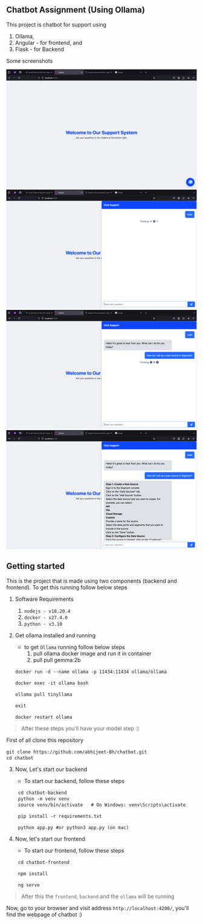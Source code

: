 ## Chatbot Assignment (Using Ollama)

This project is chatbot for support using 
1. Ollama, 
2. Angular - for frontend, and 
3. Flask - for Backend

Some screenshots

![image](assets/SS1.png)
![image](assets/SS2.png)
![image](assets/SS3.png)
![image](assets/SS4.png)

## Getting started
This is the project that is made using two components (backend and frontend). To get this running follow below steps

1. Software Requirements
   1. `nodejs - v18.20.4`
   2. `docker - v27.4.0`
   3. `python - v3.10`
2. Get ollama installed and running
   - to get `Ollama` running follow below steps
     1. pull ollama docker image and run it in container
     2. pull pull gemma:2b
   
   ```shell
   docker run -d --name ollama -p 11434:11434 ollama/ollama
   ```
   ```shell
   docker exec -it ollama bash
   ```
   ```shell
   ollama pull tinyllama
   ```   
   ```shell
   exit
   ```
   ```shell
   docker restart ollama
   ```
   
> After these steps you'll have your model step :)
      
First of all clone this repository

```shell
git clone https://github.com/abhijeet-Bh/chatbot.git
cd chatbot
```

3. Now, Let's start our backend
    
   - To start our backend, follow these steps
   
   ```shell
    cd chatbot-backend
    python -m venv venv
    source venv/bin/activate   # On Windows: venv\Scripts\activate
   ```
   
   ```shell
    pip install -r requirements.txt
   ```
   
   ```shell
    python app.py #or python3 app.py (on mac)
   ```

4. Now, let's start our frontend

    - To start our frontend, follow these steps

   ```shell
    cd chatbot-frontend
   ```

   ```shell
    npm install
   ```

   ```shell
    ng serve
   ```
   
> After this the `frontend`, `backend` and the `ollama` will be running

Now, go to your browser and visit address `http://localhost:4200/`, you'll find the webpage of chatbot :)